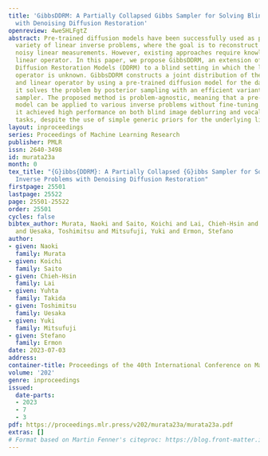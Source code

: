 ```yaml
---
title: 'GibbsDDRM: A Partially Collapsed Gibbs Sampler for Solving Blind Inverse Problems
  with Denoising Diffusion Restoration'
openreview: 4weSHLFgtZ
abstract: Pre-trained diffusion models have been successfully used as priors in a
  variety of linear inverse problems, where the goal is to reconstruct a signal from
  noisy linear measurements. However, existing approaches require knowledge of the
  linear operator. In this paper, we propose GibbsDDRM, an extension of Denoising
  Diffusion Restoration Models (DDRM) to a blind setting in which the linear measurement
  operator is unknown. GibbsDDRM constructs a joint distribution of the data, measurements,
  and linear operator by using a pre-trained diffusion model for the data prior, and
  it solves the problem by posterior sampling with an efficient variant of a Gibbs
  sampler. The proposed method is problem-agnostic, meaning that a pre-trained diffusion
  model can be applied to various inverse problems without fine-tuning. In experiments,
  it achieved high performance on both blind image deblurring and vocal dereverberation
  tasks, despite the use of simple generic priors for the underlying linear operators.
layout: inproceedings
series: Proceedings of Machine Learning Research
publisher: PMLR
issn: 2640-3498
id: murata23a
month: 0
tex_title: "{G}ibbs{DDRM}: A Partially Collapsed {G}ibbs Sampler for Solving Blind
  Inverse Problems with Denoising Diffusion Restoration"
firstpage: 25501
lastpage: 25522
page: 25501-25522
order: 25501
cycles: false
bibtex_author: Murata, Naoki and Saito, Koichi and Lai, Chieh-Hsin and Takida, Yuhta
  and Uesaka, Toshimitsu and Mitsufuji, Yuki and Ermon, Stefano
author:
- given: Naoki
  family: Murata
- given: Koichi
  family: Saito
- given: Chieh-Hsin
  family: Lai
- given: Yuhta
  family: Takida
- given: Toshimitsu
  family: Uesaka
- given: Yuki
  family: Mitsufuji
- given: Stefano
  family: Ermon
date: 2023-07-03
address: 
container-title: Proceedings of the 40th International Conference on Machine Learning
volume: '202'
genre: inproceedings
issued:
  date-parts:
  - 2023
  - 7
  - 3
pdf: https://proceedings.mlr.press/v202/murata23a/murata23a.pdf
extras: []
# Format based on Martin Fenner's citeproc: https://blog.front-matter.io/posts/citeproc-yaml-for-bibliographies/
---
```

